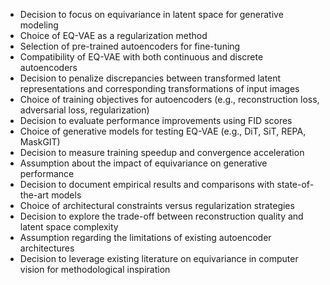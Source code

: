 - Decision to focus on equivariance in latent space for generative modeling
- Choice of EQ-VAE as a regularization method
- Selection of pre-trained autoencoders for fine-tuning
- Compatibility of EQ-VAE with both continuous and discrete autoencoders
- Decision to penalize discrepancies between transformed latent representations and corresponding transformations of input images
- Choice of training objectives for autoencoders (e.g., reconstruction loss, adversarial loss, regularization)
- Decision to evaluate performance improvements using FID scores
- Choice of generative models for testing EQ-VAE (e.g., DiT, SiT, REPA, MaskGIT)
- Decision to measure training speedup and convergence acceleration
- Assumption about the impact of equivariance on generative performance
- Decision to document empirical results and comparisons with state-of-the-art models
- Choice of architectural constraints versus regularization strategies
- Decision to explore the trade-off between reconstruction quality and latent space complexity
- Assumption regarding the limitations of existing autoencoder architectures
- Decision to leverage existing literature on equivariance in computer vision for methodological inspiration